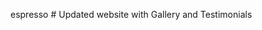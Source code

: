 espresso
#   U p d a t e d   w e b s i t e   w i t h   G a l l e r y   a n d   T e s t i m o n i a l s  
 